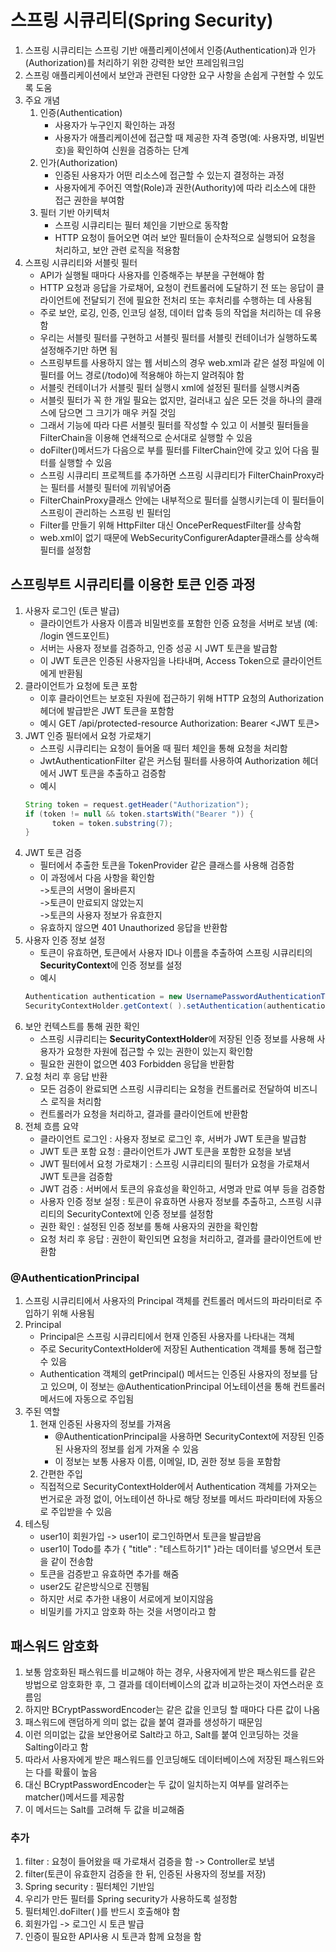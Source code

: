 # 스프링 시큐리티(Spring Security)

1. 스프링 시큐리티는 스프링 기반 애플리케이션에서 인증(Authentication)과 인가(Authorization)를 처리하기 위한 강력한 보안 프레임워크임
2. 스프링 애플리케이션에서 보안과 관련된 다양한 요구 사항을 손쉽게 구현할 수 있도록 도움
3. 주요 개념
	1. 인증(Authentication)
		- 사용자가 누구인지 확인하는 과정
		- 사용자가 애플리케이션에 접근할 때 제공한 자격 증명(예: 사용자명, 비밀번호)을 확인하여 신원을 검증하는 단계
	2. 인가(Authorization)
		- 인증된 사용자가 어떤 리소스에 접근할 수 있는지 결정하는 과정
		- 사용자에게 주어진 역할(Role)과 권한(Authority)에 따라 리소스에 대한 접근 권한을 부여함
	3. 필터 기반 아키텍처
		- 스프링 시큐리티는 필터 체인을 기반으로 동작함
		- HTTP 요청이 들어오면 여러 보안 필터들이 순차적으로 실행되어 요청을 처리하고, 보안 관련 로직을 적용함
4. 스프링 시큐리티와 서블릿 필터
	- API가 실행될 때마다 사용자를 인증해주는 부분을 구현해야 함
	- HTTP 요청과 응답을 가로채어, 요청이 컨트롤러에 도달하기 전 또는 응답이 클라이언트에 전달되기 전에 필요한 전처리 또는 후처리를 수행하는 데 사용됨
	- 주로 보안, 로깅, 인증, 인코딩 설정, 데이터 압축 등의 작업을 처리하는 데 유용함
	- 우리는 서블릿 필터를 구현하고 서블릿 필터를 서블릿 컨테이너가 실행하도록 설정해주기만 하면 됨
	- 스프링부트를 사용하지 않는 웹 서비스의 경우 web.xml과 같은 설정 파일에 이 필터를 어느 경로(/todo)에 적용해야 하는지 알려줘야 함
	- 서블릿 컨테이너가 서블릿 필터 실행시 xml에 설정된 필터를 실행시켜줌
	- 서블릿 필터가 꼭 한 개일 필요는 없지만, 걸러내고 싶은 모든 것을 하나의 클래스에 담으면 그 크기가 매우 커질 것임
	- 그래서 기능에 따라 다른 서블릿 필터를 작성할 수 있고 이 서블릿 필터들을 FilterChain을 이용해 연쇄적으로 순서대로 실행할 수 있음
	- doFilter()메서드가 다음으로 부를 필터를 FilterChain안에 갖고 있어 다음 필터를 실행할 수 있음
	- 스프링 시큐리티 프로젝트를 추가하면 스프링 시큐리티가 FilterChainProxy라는 필터를 서블릿 필터에 끼워넣어줌
	- FilterChainProxy클래스 안에는 내부적으로 필터를 실행시키는데 이 필터들이 스프링이 관리하는 스프링 빈 필터임
	- Filter를 만들기 위해 HttpFilter 대신 OncePerRequestFilter를 상속함
	- web.xml이 없기 때문에 WebSecurityConfigurerAdapter클래스를 상속해 필터를 설정함


## 스프링부트 시큐리티를 이용한 토큰 인증 과정

1. 사용자 로그인 (토큰 발급)
	- 클라이언트가 사용자 이름과 비밀번호를 포함한 인증 요청을 서버로 보냄 (예: /login 엔드포인트)
	- 서버는 사용자 정보를 검증하고, 인증 성공 시 JWT 토큰을 발급함
	- 이 JWT 토큰은 인증된 사용자임을 나타내며, Access Token으로 클라이언트에게 반환됨
2. 클라이언트가 요청에 토큰 포함
	- 이후 클라이언트는 보호된 자원에 접근하기 위해 HTTP 요청의 Authorization 헤더에 발급받은 JWT 토큰을 포함함
	- 예시
	GET /api/protected-resource
	Authorization: Bearer <JWT 토큰>
3. JWT 인증 필터에서 요청 가로채기
	- 스프링 시큐리티는 요청이 들어올 때 필터 체인을 통해 요청을 처리함
	- JwtAuthenticationFilter 같은 커스텀 필터를 사용하여 Authorization 헤더에서 JWT 토큰을 추출하고 검증함
	- 예시
	```JAVA
	String token = request.getHeader("Authorization");
	if (token != null && token.startsWith("Bearer ")) {
    	  token = token.substring(7);
	}
	```
4. JWT 토큰 검증
	- 필터에서 추출한 토큰을 TokenProvider 같은 클래스를 사용해 검증함
	- 이 과정에서 다음 사항을 확인함
		<br>->토큰의 서명이 올바른지
		<br>->토큰이 만료되지 않았는지
		<br>->토큰의 사용자 정보가 유효한지
	- 유효하지 않으면 401 Unauthorized 응답을 반환함
5. 사용자 인증 정보 설정
	- 토큰이 유효하면, 토큰에서 사용자 ID나 이름을 추출하여 스프링 시큐리티의 **SecurityContext**에 인증 정보를 설정
	- 예시
	```JAVA
	Authentication authentication = new UsernamePasswordAuthenticationToken(userId, null, authorities);
	SecurityContextHolder.getContext( ).setAuthentication(authentication);
	```
6. 보안 컨텍스트를 통해 권한 확인
	- 스프링 시큐리티는 **SecurityContextHolder**에 저장된 인증 정보를 사용해 사용자가 요청한 자원에 접근할 수 있는 권한이 있는지 확인함
	- 필요한 권한이 없으면 403 Forbidden 응답을 반환함
7. 요청 처리 후 응답 반환
	- 모든 검증이 완료되면 스프링 시큐리티는 요청을 컨트롤러로 전달하여 비즈니스 로직을 처리함
	- 컨트롤러가 요청을 처리하고, 결과를 클라이언트에 반환함
8. 전체 흐름 요약
	- 클라이언트 로그인 : 사용자 정보로 로그인 후, 서버가 JWT 토큰을 발급함
	- JWT 토큰 포함 요청 : 클라이언트가 JWT 토큰을 포함한 요청을 보냄
	- JWT 필터에서 요청 가로채기 : 스프링 시큐리티의 필터가 요청을 가로채서 JWT 토큰을 검증함
	- JWT 검증 : 서버에서 토큰의 유효성을 확인하고, 서명과 만료 여부 등을 검증함
	- 사용자 인증 정보 설정 : 토큰이 유효하면 사용자 정보를 추출하고, 스프링 시큐리티의 SecurityContext에 인증 정보를 설정함
	- 권한 확인 : 설정된 인증 정보를 통해 사용자의 권한을 확인함
	- 요청 처리 후 응답 : 권한이 확인되면 요청을 처리하고, 결과를 클라이언트에 반환함

### @AuthenticationPrincipal

1. 스프링 시큐리티에서 사용자의 Principal 객체를 컨트롤러 메서드의 파라미터로 주입하기 위해 사용됨
2. Principal
	- Principal은 스프링 시큐리티에서 현재 인증된 사용자를 나타내는 객체
	- 주로 SecurityContextHolder에 저장된 Authentication 객체를 통해 접근할 수 있음
	- Authentication 객체의 getPrincipal() 메서드는 인증된 사용자의 정보를 담고 있으며, 이 정보는 @AuthenticationPrincipal 어노테이션을 통해 컨트롤러 메서드에 자동으로 주입됨
3. 주된 역할
	1. 현재 인증된 사용자의 정보를 가져옴
		- @AuthenticationPrincipal을 사용하면 SecurityContext에 저장된 인증된 사용자의 정보를 쉽게 가져올 수 있음
		- 이 정보는 보통 사용자 이름, 이메일, ID, 권한 정보 등을 포함함
	2. 간편한 주입
	- 직접적으로 SecurityContextHolder에서 Authentication 객체를 가져오는 번거로운 과정 없이, 어노테이션 하나로 해당 정보를 메서드 파라미터에 자동으로 주입받을 수 있음
4. 테스팅
	- user1이 회원가입 -> user1이 로그인하면서 토큰을 발급받음
	- user1이 Todo를 추가 { "title" : "테스트하기1" }라는 데이터를 넣으면서 토큰을 같이 전송함
	- 토큰을 검증받고 유효하면 추가를 해줌
	- user2도 같은방식으로 진행됨
	- 하지만 서로 추가한 내용이 서로에게 보이지않음
	- 비밀키를 가지고 암호화 하는 것을 서명이라고 함

## 패스워드 암호화

1. 보통 암호화된 패스워드를 비교해야 하는 경우, 사용자에게 받은 패스워드를 같은 방법으로 암호화한 후, 그 결과를 데이터베이스의 값과 비교하는것이 자연스러운 흐름임
2. 하지만 BCryptPasswordEncoder는 같은 값을 인코딩 할 때마다 다른 값이 나옴
3. 패스워드에 랜덤하게 의미 없는 값을 붙여 결과를 생성하기 때문임
4. 이런 의미없는 값을 보안용어로 Salt라고 하고, Salt를 붙여 인코딩하는 것을 Salting이라고 함
5. 따라서 사용자에게 받은 패스워드를 인코딩해도 데이터베이스에 저장된 패스워드와는 다를 확률이 높음
6. 대신 BCryptPasswordEncoder는 두 값이 일치하는지 여부를 알려주는 matcher()메서드를 제공함
7. 이 메서드는 Salt를 고려해 두 값을 비교해줌

### 추가

1. filter : 요청이 들어왔을 때 가로채서 검증을 함 -> Controller로 보냄
2. filter(토큰이 유효한지 검증을 한 뒤, 인증된 사용자의 정보를 저장)
3. Spring security : 필터체인 기반임
4. 우리가 만든 필터를 Spring security가 사용하도록 설정함
5. 필터체인.doFilter( )를 반드시 호출해야 함
6. 회원가입 -> 로그인 시 토큰 발급
7. 인증이 필요한 API사용 시 토큰과 함께 요청을 함